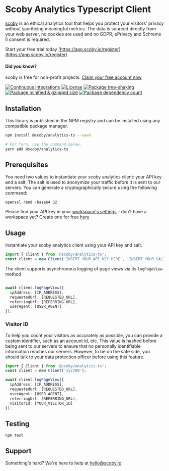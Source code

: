 # Scoby Analytics Typescript Client

[scoby](https://www.scoby.io) is an ethical analytics tool that helps you protect your visitors' privacy without sacrificing meaningful metrics. The data is sourced directly from your web server, no cookies are used and no GDPR, ePrivacy and Schrems II consent is required.

Start your free trial today [https://app.scoby.io/register](https://app.scoby.io/register)

#### Did you know?
scoby is free for non-profit projects.
[Claim your free account now](mailto:hello@scoby.io?subject=giving%20back)


[![Continuous Integrations](https://github.com/scobyio/analytics-ts/actions/workflows/continuous-integrations.yaml/badge.svg?branch=main)](https://github.com/scobyio/analytics-ts/actions/workflows/continuous-integrations.yaml)
[![License](https://badgen.net/github/license/scobyio/analytics-ts)](./LICENSE)
[![Package tree-shaking](https://badgen.net/bundlephobia/tree-shaking/@scoby/analytics-ts)](https://bundlephobia.com/package/@scoby/analytics-ts)
[![Package minified & gzipped size](https://badgen.net/bundlephobia/minzip/@scoby/analytics-ts)](https://bundlephobia.com/package/@scoby/analytics-ts)
[![Package dependency count](https://badgen.net/bundlephobia/dependency-count/react@scoby/analytics-ts)](https://bundlephobia.com/package/@scoby/analytics-ts)

## Installation

This library is published in the NPM registry and can be installed using any compatible package manager.

```sh
npm install @scoby/analytics-ts --save

# For Yarn, use the command below.
yarn add @scoby/analytics-ts
```

## Prerequisites
You need two values to instantiate your scoby analytics client: your API key and a salt.
The salt is used to anonymize your traffic before it is sent to our servers.
You can generate a cryptographically secure using the following command:

````shell
openssl rand -base64 32
````

Please find your API key in your [workspace's settings](https://app.scoby.io) - don't have a workspace yet? Create one for free [here](https://app.scoby.io)


## Usage
Instantiate your scoby analytics client using your API key and salt.
```typescript
import { Client } from '@scoby/analytics-ts';
const client = new Client('INSERT_YOUR_API_KEY_HERE', 'INSERT_YOUR_SALT_HERE');
```

The client supports asynchronous logging of page views via its `logPageView` method
```typescript

await client.logPageView({
  ipAddress: [IP_ADDRESS],
  requestedUrl: [REQUESTED_URL],
  referringUrl: [REFERRING_URL],
  userAgent: [USER_AGENT]
});
```

### Visitor ID
To help you count your visitors as accurately as possible, you can provide a custom identifier, such as an account id, etc. This value is hashed before being sent to our servers to ensure that no personally identifiable information reaches our servers. However, to be on the safe side, you should talk to your data protection officer before using this feature.

```typescript
import { Client } from '@scoby/analytics-ts';
const client = new Client('xyz789');

await client.logPageView({
  ipAddress: [IP_ADDRESS],
  requestedUrl: [REQUESTED_URL],
  userAgent: [USER_AGENT],
  referringUrl: [REFERRING_URL],
  visitorId: [YOUR_VISITOR_ID]
});
```

## Testing
```
npm test
```

## Support
Something's hard? We're here to help at [hello@scoby.io](mailto:hello@scoby.io)

